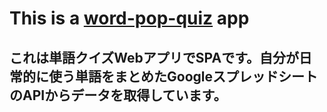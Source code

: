 # This is a [word-pop-quiz](https://word-pop-quiz.vercel.app/) app
## これは単語クイズWebアプリでSPAです。自分が日常的に使う単語をまとめたGoogleスプレッドシートのAPIからデータを取得しています。


